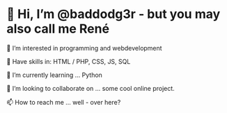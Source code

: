 <!---
baddodg3r/baddodg3r is a ✨ special ✨ repository because its `README.md` (this file) appears on your GitHub profile.
You can click the Preview link to take a look at your changes.
--->
<!DOCTYPE html>
<html>
  <head>
    <link href="https://cdn.jsdelivr.net/npm/bootstrap@5.3.0-alpha1/dist/css/bootstrap.min.css" 
              rel="stylesheet" 
              integrity="sha384-GLhlTQ8iRABdZLl6O3oVMWSktQOp6b7In1Zl3/Jr59b6EGGoI1aFkw7cmDA6j6gD" 
              crossorigin="anonymous">
  </head>
  <body>
    <div class="container shadow-sm p-3 mb-5 bg-body-tertiary rounded">
      <h1> 👋 Hi, I’m @baddodg3r - but you may also call me René </h1>
      <p> 👀 I’m interested in programming and webdevelopment</p>
      <p> 💁 Have skills in: HTML / PHP, CSS, JS, SQL </p>
      <p> 🌱 I’m currently learning ... Python</p>
      <p> 💞️ I’m looking to collaborate on ... some cool online project.</p>
      <p> 📫 How to reach me ... well - over here?</p>
    </div>
    
  <!-- <script src="https://cdn.jsdelivr.net/npm/bootstrap@5.3.0-alpha3/dist/js/bootstrap.bundle.min.js" 
              integrity="sha384-ENjdO4Dr2bkBIFxQpeoTz1HIcje39Wm4jDKdf19U8gI4ddQ3GYNS7NTKfAdVQSZe" 
              crossorigin="anonymous"></script> -->
  </body>
</html>
 
